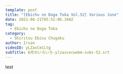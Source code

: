 ```yaml
---
template: post
title: "[Ebichu no Doga Toka Vol.52] Various June"
date: 2021-06-21T05:52:06.348Z
tag:
  - Ebichu no Doga Toka
category:
  - Shiritsu Ebisu Chugaku
author: Irsan
videoID: yLZasCeCLtg
subTitle: 6月のいろいろ-ylzascecwebm-subs-52.srt
---
```

test